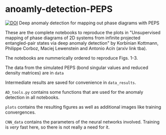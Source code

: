 # anoamly-detection-PEPS
[![DOI](https://zenodo.org/badge/DOI/10.5281/zenodo.4770558.svg)](https://doi.org/10.5281/zenodo.4770558)
Deep anomaly detection for mapping out phase diagrams with PEPS

These are the complete notebooks to reproduce the plots in "Unsupervised mapping of phase diagrams of 2D systems from infinite projected entangled-pair states via deep anomaly detection" by Korbinian Kottmann, Philippe Corboz, Maciej Lewenstein and Antonio Acín (arxiv link tba).

The notebooks are nummerically ordered to reproduce Figs. 1-3. 

The data from the simulated PEPS (bond singular values and reduced density matrices) are in `data`

Intermediate results are saved for convenience in `data_results`.

`AD_tools.py` contains some functions that are used for the anomaly detection in all notebooks.

`plots` contains the resulting figures as well as additional images like training convergences.

`CNN_data` contains the parameters of the neural networks involved. Training is _very_ fast here, so there is not really a need for it.
